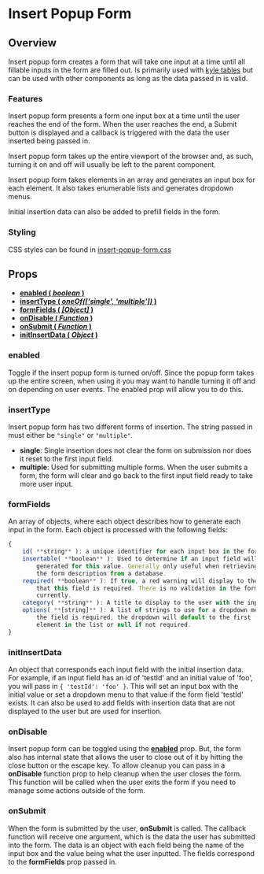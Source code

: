 # Insert Popup Form

## Overview

Insert popup form creates a form that will take one input at a time until
all fillable inputs in the form are filled out. Is primarily used 
with [kyle tables](../) but can be used with other components as long as the
data passed in is valid.

### Features

Insert popup form presents a form one input box at a time until the user 
reaches the end of the form. When the user reaches the end, a Submit button 
is displayed and a callback is triggered with the data the user inserted being 
passed in. 

Insert popup form takes up the entire viewport of the browser and, as such, 
turning it on and off will usually be left to the parent component.

Insert popup form takes elements in an array and generates an input box for 
each element. It also takes enumerable lists and generates dropdown menus.

Initial insertion data can also be added to prefill fields in the form.

### Styling

CSS styles can be found in [insert-popup-form.css](../../../../../dependencies/styles/insert-popup-form.css)

## Props

* **[enabled ( *boolean* )](#enabled)**
* **[insertType ( *oneOf(['single', 'multiple'])* )](#inserttype)**
* **[formFields ( *[Object]* )](#formFields)**
* **[onDisable ( *Function* )](#ondisable)**
* **[onSubmit ( *Function* )](#onsubmit)**
* **[initInsertData ( *Object* )](#initinsertdata)**


### enabled

Toggle if the insert popup form is turned on/off. Since the popup form takes 
up the entire screen, when using it you may want to handle turning it off and 
on depending on user events. The enabled prop will allow you to do this.

### insertType

Insert popup form has two different forms of insertion. The string passed in 
must either be ```"single"``` or ```"multiple"```.

* **single**: Single insertion does not clear the form on submission nor does 
it reset to the first input field.
* **multiple**: Used for submitting multiple forms.
When the user submits a form, the form will clear and go back to 
the first input field ready to take more user input.

### formFields

An array of objects, where each object describes how to generate each input in 
the form. Each object is processed with the following fields:

```javascript
{
	id( **string** ): a unique identifier for each input box in the form
	insertable( **boolean** ): Used to determine if an input field will be 
		generated for this value. Generally only useful when retrieving 
		the form description from a database.
	required( **boolean** ): If true, a red warning will display to the user 
		that this field is required. There is no validation in the form  
		currently.
	category( **string** ): A title to display to the user with the input box
	options( **[string]** ): A list of strings to use for a dropdown menu. If 
		the field is required, the dropdown will default to the first 
		element in the list or null if not required.
}
```

### initInsertData

An object that corresponds each input field with the initial insertion data. 
For example, if an input field has an id of 'testId' and an initial value of 
'foo', you will pass in ```{ 'testId': 'foo' }```. This will set an input box 
with the initial value or set a dropdown menu to that value if the form field 
'testId' exists. It can also be used to add fields with insertion data that are 
not displayed to the user but are used for insertion.

### onDisable

Insert popup form can be toggled using the **[enabled](#enabled)** prop. But, 
the form also has internal state that allows the user to close out of it by 
hitting the close button or the escape key. To allow cleanup you can pass 
in a **onDisable** function prop to help cleanup when the user closes the form. 
This function will be called when the user exits the form if you need to manage 
some actions outside of the form.

### onSubmit

When the form is submitted by the user, **onSubmit** is called. The callback 
function will receive one argument, which is the data the user has submitted 
into the form. The data is an object with each field being the name of the 
input box and the value being what the user inputted. The fields correspond 
to the **formFields** prop passed in.
